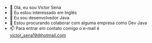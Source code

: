 - 👋 Olá, eu sou Victor Sena
- 👀 Eu estou interessado em Inglês
- 🌱 Eu sou desenvolvedor Java
- 💞️ Estou procurando colaborar com alguma empresa como Dev Java
- 📫 Para entrar em contato comigo o e-mail é victor_sena19@hotmail.com

<!--- 
victorsena19/victorsena19 é um repositório ✨ especial ✨ porque seu `README.md` (este arquivo) aparece no seu perfil do GitHub.
Você pode clicar no link Visualizar para ver suas alterações.
--->
